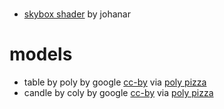 # 
- [skybox shader](https://github.com/johanar/godot-skybox-shader) by johanar

# models
- table by poly by google [cc-by](https://creativecommons.org/licenses/by/3.0/) via [poly pizza](https://poly.pizza/m/fdtyboniyxa)
- candle by coly by google [cc-by](https://creativecommons.org/licenses/by/3.0/) via [poly pizza](https://poly.pizza/m/ah83blsfxju)

